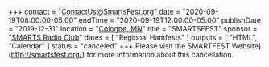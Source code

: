 +++
contact = "[ContactUs@SmartsFest.org](mailto:ContactUs@SmartsFest.org)"
date = "2020-09-19T08:00:00-05:00"
endTime = "2020-09-19T12:00:00-05:00"
publishDate = "2019-12-31"
location = "[Cologne, MN](https://www.google.com/maps/place/Cologne+Community+Center/@44.7629594,-93.7857148,17z/data=!3m1!4b1!4m5!3m4!1s0x87f5e2e2794ebbe1:0x316c7056e9cd5e49!8m2!3d44.7629556!4d-93.7835261)"
title = "SMARTSFEST"
sponsor = "[SMARTS Radio Club](http://www.smartsonline.org/)"
dates = [ "Regional Hamfests" ]
outputs = [ "HTML", "Calendar" ]
status = "canceled"
+++
Please visit the SMARTFEST Website](http://smartsfest.org/) for more
information about this cancellation.
